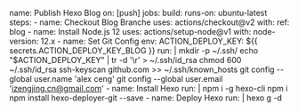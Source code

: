 name: Publish Hexo Blog
on: [push]
jobs:
  build:
    runs-on: ubuntu-latest
    steps:
      - name: Checkout Blog Branche
        uses: actions/checkout@v2
        with: 
          ref: blog
      - name: Install Node.js 12
        uses: actions/setup-node@v1
        with:
          node-version: 12.x
      - name: Set Git Config
        env:
          ACTION_DEPLOY_KEY: ${{ secrets.ACTION_DEPLOY_KEY_BLOG }}
        run: |
          mkdir -p ~/.ssh/
          echo "$ACTION_DEPLOY_KEY" | tr -d '\r' > ~/.ssh/id_rsa
          chmod 600 ~/.ssh/id_rsa
          ssh-keyscan github.com >> ~/.ssh/known_hosts
          git config --global user.name 'alex ceng'
          git config --global user.email 'izengjing.cn@gmail.com'
      - name: Install Hexo
        run: |
          npm i -g hexo-cli 
          npm i
          npm install hexo-deployer-git --save
      - name: Deploy Hexo
        run: |
          hexo g -d
